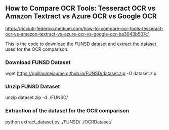 ## How to Compare OCR Tools: Tesseract OCR vs Amazon Textract vs Azure OCR vs Google OCR

https://ricciuti-federico.medium.com/how-to-compare-ocr-tools-tesseract-ocr-vs-amazon-textract-vs-azure-ocr-vs-google-ocr-ba3043b507c1

This is the code to download the FUNSD dataset and extract the dataset used for the OCR comparison.

### Download FUNSD Dataset

wget https://guillaumejaume.github.io/FUNSD/dataset.zip -O dataset.zip

### Unzip FUNSD Dataset

unzip dataset.zip -d ./FUNSD/

### Extraction of the dataset for the OCR comparison

python extract_dataset.py ./FUNSD/ ./OCRDataset/
